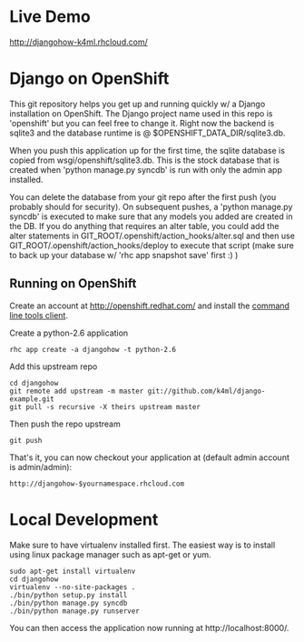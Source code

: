 Live Demo
=========

http://djangohow-k4ml.rhcloud.com/

Django on OpenShift
===================

This git repository helps you get up and running quickly w/ a Django installation
on OpenShift.  The Django project name used in this repo is 'openshift'
but you can feel free to change it.  Right now the backend is sqlite3 and the
database runtime is @ $OPENSHIFT_DATA_DIR/sqlite3.db.

When you push this application up for the first time, the sqlite database is
copied from wsgi/openshift/sqlite3.db.  This is the stock database that is created
when 'python manage.py syncdb' is run with only the admin app installed.

You can delete the database from your git repo after the first push (you probably
should for security).  On subsequent pushes, a 'python manage.py syncdb' is
executed to make sure that any models you added are created in the DB.  If you
do anything that requires an alter table, you could add the alter statements
in GIT_ROOT/.openshift/action_hooks/alter.sql and then use
GIT_ROOT/.openshift/action_hooks/deploy to execute that script (make sure to
back up your database w/ 'rhc app snapshot save' first :) )


Running on OpenShift
----------------------------

Create an account at http://openshift.redhat.com/ and install the [command line tools client][1].

Create a python-2.6 application

    rhc app create -a djangohow -t python-2.6

Add this upstream repo

    cd djangohow
    git remote add upstream -m master git://github.com/k4ml/django-example.git
    git pull -s recursive -X theirs upstream master
    
Then push the repo upstream

    git push

That's it, you can now checkout your application at (default admin account is admin/admin):

    http://djangohow-$yournamespace.rhcloud.com
    
[1]:https://openshift.redhat.com/app/getting_started

Local Development
=================
Make sure to have virtualenv installed first. The easiest way is to install using linux package manager such as apt-get or yum.

    sudo apt-get install virtualenv
    cd djangohow
    virtualenv --no-site-packages .
    ./bin/python setup.py install
    ./bin/python manage.py syncdb
    ./bin/python manage.py runserver
    
You can then access the application now running at http://localhost:8000/.



